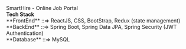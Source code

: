 <div> SmartHire - Online Job Portal</div>
<div>
  <strong>Tech Stack</strong><br>
  **FrontEnd** ::=> ReactJS, CSS, BootStrap, Redux (state management)<br>
  **BackEnd** ::=> Spring Boot, Spring Data JPA, Spring Security (JWT Authentication)<br>
  **Database** ::=> MySQL<br>
</div>
